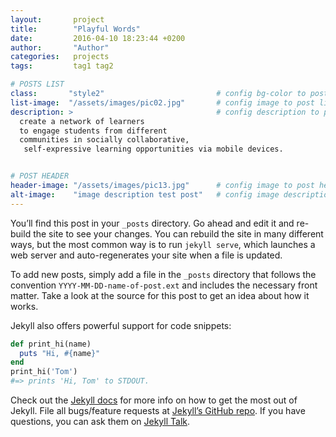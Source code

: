 ```yaml
---
layout:       project
title:        "Playful Words"
date:         2016-04-10 18:23:44 +0200
author:       "Author"
categories:   projects
tags:         tag1 tag2

# POSTS LIST
class:       "style2"                         # config bg-color to post list card (1..6)
list-image:  "/assets/images/pic02.jpg"       # config image to post list card (1..6)
description: >                                # config description to post list card
  create a network of learners
  to engage students from different
  communities in socially collaborative,
   self-expressive learning opportunities via mobile devices.


# POST HEADER
header-image: "/assets/images/pic13.jpg"      # config image to post header
alt-image:    "image description test post"   # config image description to alt att.
---
```

You’ll find this post in your `_posts` directory. Go ahead and edit it and re-build the site to see your changes. You can rebuild the site in many different ways, but the most common way is to run `jekyll serve`, which launches a web server and auto-regenerates your site when a file is updated.

To add new posts, simply add a file in the `_posts` directory that follows the convention `YYYY-MM-DD-name-of-post.ext` and includes the necessary front matter. Take a look at the source for this post to get an idea about how it works.

Jekyll also offers powerful support for code snippets:

``` ruby
def print_hi(name)
  puts "Hi, #{name}"
end
print_hi('Tom')
#=> prints 'Hi, Tom' to STDOUT.
```

Check out the [Jekyll docs][jekyll-docs] for more info on how to get the most out of Jekyll. File all bugs/feature requests at [Jekyll’s GitHub repo][jekyll-gh]. If you have questions, you can ask them on [Jekyll Talk][jekyll-talk].

[jekyll-docs]: http://jekyllrb.com/docs/home
[jekyll-gh]:   https://github.com/jekyll/jekyll
[jekyll-talk]: https://talk.jekyllrb.com/
